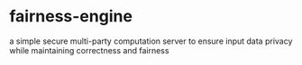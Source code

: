 # fairness-engine
a simple secure multi-party computation server to ensure input data privacy while maintaining correctness and fairness 
